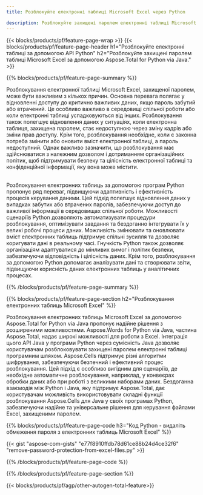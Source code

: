 ```yaml
---
title: Розблокуйте електронні таблиці Microsoft Excel через Python  

description: Розблокуйте захищені паролем електронні таблиці Microsoft Excel за допомогою програми Python.
---
```


{{< blocks/products/pf/feature-page-wrap >}}
{{< blocks/products/pf/feature-page-header h1="Розблокуйте електронні таблиці за допомогою API Python" h2="Розблокуйте захищені паролем таблиці Microsoft Excel за допомогою Aspose.Total for Python via Java." >}}

{{% blocks/products/pf/feature-page-summary %}}

Розблокування електронної таблиці Microsoft Excel, захищеної паролем, може бути важливим з кількох причин.  Основна перевага полягає у відновленні доступу до критично важливих даних, якщо пароль забутий або втрачений.  Це особливо важливо в середовищі спільної роботи або коли електронні таблиці успадковуються від інших.  Розблокування також полегшує відновлення даних у ситуаціях, коли електронна таблиця, захищена паролем, стає недоступною через зміну кадрів або зміни прав доступу.  Крім того, розблокування необхідне, коли є законна потреба змінити або оновити вміст електронної таблиці, а пароль недоступний.  Однак важливо зазначити, що розблокування має здійснюватися з належним дозволом і дотриманням організаційних політик, щоб підтримувати безпеку та цілісність електронної таблиці та конфіденційної інформації, яку вона може містити.<br /><br />


Розблокування електронних таблиць за допомогою програм Python пропонує ряд переваг, підвищуючи адаптивність і ефективність процесів керування даними.  Цей підхід полегшує відновлення даних у випадках забутих або втрачених паролів, забезпечуючи доступ до важливої інформації в середовищах спільної роботи. Можливості сценаріїв Python дозволяють автоматизувати процедури розблокування, оптимізувати завдання та бездоганно інтегрувати їх у великі робочі процеси даних.  Можливість змінювати та оновлювати вміст електронних таблиць підтримує спільні зусилля та дозволяє коригувати дані в реальному часі.  Гнучкість Python також дозволяє організаціям адаптуватися до мінливих вимог і політик безпеки, забезпечуючи відповідність і цілісність даних.  Крім того, розблокування за допомогою Python допомагає аналізувати дані та створювати звіти, підвищуючи корисність даних електронних таблиць у аналітичних процесах.

{{% /blocks/products/pf/feature-page-summary  %}}


{{% blocks/products/pf/feature-page-section  h2="Розблокування електронних таблиць Microsoft Excel" %}}

Розблокування електронних таблиць Microsoft Excel за допомогою Aspose.Total for Python via Java пропонує надійне рішення з розширеними можливостями.  Aspose.Words for Python via Java, частина Aspose.Total, надає широкі можливості для роботи з Excel.  Інтеграція цього API Java у програми Python через сумісність Java дозволяє користувачам розблоковувати захищені паролем електронні таблиці програмним шляхом. Aspose.Cells підтримує різні алгоритми шифрування, забезпечуючи безпечний і ефективний процес розблокування.  Цей підхід є особливо вигідним для сценаріїв, де необхідне автоматичне розблокування, наприклад, у конвеєрах обробки даних або при роботі з великими наборами даних.  Бездоганна взаємодія між Python і Java, яку підтримує Aspose.Total, дає користувачам можливість використовувати складні функції розблокування Aspose.Cells для Java у своїх програмах Python, забезпечуючи надійне та універсальне рішення для керування файлами Excel, захищеними паролем.

{{% blocks/products/pf/feature-page-code h3="Код Python - видаліть обмеження пароля з електронних таблиць Microsoft Excel" %}}

{{< gist "aspose-com-gists" "e77f8910ffdb78d61ce88b24d4ce32f6" "remove-password-protection-from-excel-files.py" >}}

{{% /blocks/products/pf/feature-page-code  %}}

{{% /blocks/products/pf/feature-page-section %}}

{{< blocks/products/pf/agp/other-autogen-total-feature>}}